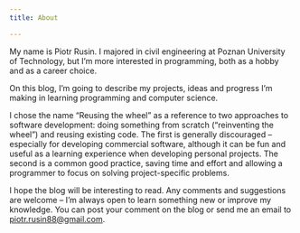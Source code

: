 ```yaml
---
title: About

---
```

My name is Piotr Rusin. I majored in civil engineering at Poznan University of Technology, but I&#8217;m more interested in programming, both as a hobby and as a career choice.

On this blog, I&#8217;m going to describe my projects, ideas and progress I&#8217;m making in learning programming and computer science.

I chose the name &#8220;Reusing the wheel&#8221; as a reference to two approaches to software development: doing something from scratch (&#8220;reinventing the wheel&#8221;) and reusing existing code. The first is generally discouraged &#8211; especially for developing commercial software, although it can be fun and useful as a learning experience when developing personal projects. The second is a common good practice, saving time and effort and allowing a programmer to focus on solving project-specific problems.

I hope the blog will be interesting to read. Any comments and suggestions are welcome &#8211; I&#8217;m always open to learn something new or improve my knowledge. You can post your comment on the blog or send me an email to <piotr.rusin88@gmail.com>.
